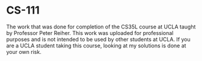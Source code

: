 # CS-111

The work that was done for completion of the CS35L course at UCLA taught by Professor Peter Reiher. This work was uploaded for professional purposes and is not intended to be used by other students at UCLA. If you are a UCLA student taking this course, looking at my solutions is done at your own risk.
